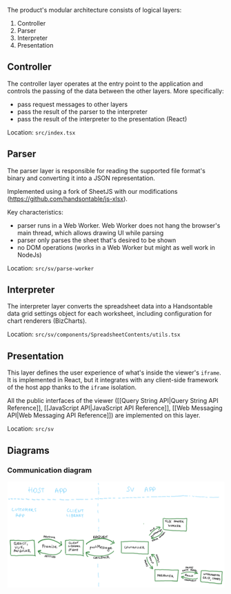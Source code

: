 The product's modular architecture consists of logical layers:

1. Controller
2. Parser
3. Interpreter
4. Presentation

## Controller

The controller layer operates at the entry point to the application and controls the passing of the data between the other layers. More specifically:

   - pass request messages to other layers
   - pass the result of the parser to the interpreter
   - pass the result of the interpreter to the presentation (React)

Location: `src/index.tsx`

## Parser

The parser layer is responsible for reading the supported file format's binary and converting it into a JSON representation.

Implemented using a fork of SheetJS with our modifications (https://github.com/handsontable/js-xlsx).

Key characteristics:

- parser runs in a Web Worker. Web Worker does not hang the browser's main thread, which allows drawing UI while parsing
- parser only parses the sheet that's desired to be shown
- no DOM operations (works in a Web Worker but might as well work in NodeJs)

Location: `src/sv/parse-worker`

## Interpreter

The interpreter layer converts the spreadsheet data into a Handsontable data grid settings object for each worksheet, including configuration for chart renderers (BizCharts).

Location: `src/sv/components/SpreadsheetContents/utils.tsx`

## Presentation

This layer defines the user experience of what's inside the viewer's `iframe`. It is implemented in React, but it integrates with any client-side framework of the host app thanks to the `iframe` isolation.

All the public interfaces of the viewer ([[Query String API|Query String API Reference]], [[JavaScript API|JavaScript API Reference]], [[Web Messaging API|Web Messaging API Reference]]) are implemented on this layer.

Location: `src/sv`

## Diagrams

### Communication diagram

![](./img/communication.png)